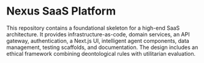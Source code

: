 # Nexus SaaS Platform

This repository contains a foundational skeleton for a high-end SaaS architecture.
It provides infrastructure-as-code, domain services, an API gateway, authentication, a Next.js UI, 
intelligent agent components, data management, testing scaffolds, and documentation.
The design includes an ethical framework combining deontological rules with utilitarian evaluation.

